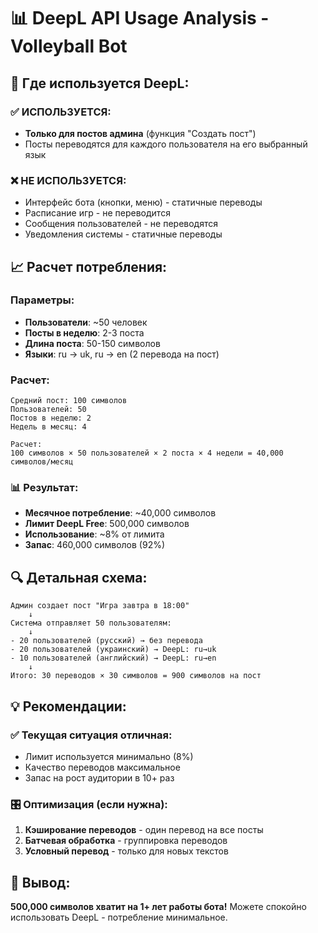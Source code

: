 # 📊 DeepL API Usage Analysis - Volleyball Bot

## 🎯 Где используется DeepL:

### ✅ ИСПОЛЬЗУЕТСЯ:
- **Только для постов админа** (функция "Создать пост")
- Посты переводятся для каждого пользователя на его выбранный язык

### ❌ НЕ ИСПОЛЬЗУЕТСЯ:
- Интерфейс бота (кнопки, меню) - статичные переводы
- Расписание игр - не переводится  
- Сообщения пользователей - не переводятся
- Уведомления системы - статичные переводы

## 📈 Расчет потребления:

### Параметры:
- **Пользователи**: ~50 человек
- **Посты в неделю**: 2-3 поста
- **Длина поста**: 50-150 символов
- **Языки**: ru → uk, ru → en (2 перевода на пост)

### Расчет:
```
Средний пост: 100 символов
Пользователей: 50
Постов в неделю: 2
Недель в месяц: 4

Расчет:
100 символов × 50 пользователей × 2 поста × 4 недели = 40,000 символов/месяц
```

### 📊 Результат:
- **Месячное потребление**: ~40,000 символов
- **Лимит DeepL Free**: 500,000 символов  
- **Использование**: ~8% от лимита
- **Запас**: 460,000 символов (92%)

## 🔍 Детальная схема:

```
Админ создает пост "Игра завтра в 18:00"
    ↓
Система отправляет 50 пользователям:
    ↓
- 20 пользователей (русский) → без перевода
- 20 пользователей (украинский) → DeepL: ru→uk  
- 10 пользователей (английский) → DeepL: ru→en
    ↓
Итого: 30 переводов × 30 символов = 900 символов на пост
```

## 💡 Рекомендации:

### ✅ Текущая ситуация отличная:
- Лимит используется минимально (8%)
- Качество переводов максимальное
- Запас на рост аудитории в 10+ раз

### 🎛️ Оптимизация (если нужна):
1. **Кэширование переводов** - один перевод на все посты
2. **Батчевая обработка** - группировка переводов
3. **Условный перевод** - только для новых текстов

## 🚀 Вывод:

**500,000 символов хватит на 1+ лет работы бота!**
Можете спокойно использовать DeepL - потребление минимальное.
